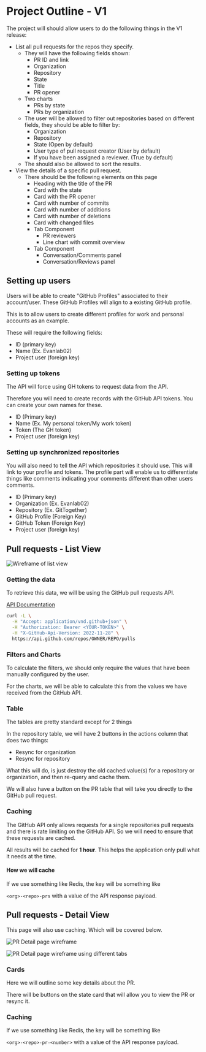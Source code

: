 # Project Outline - V1

The project will should allow users to do the following things in the V1 release:

- List all pull requests for the repos they specify.
    - They will have the following fields shown:
        - PR ID and link
        - Organization
        - Repository
        - State
        - Title
        - PR opener
    - Two charts
        - PRs by state
        - PRs by organization
    - The user will be allowed to filter out repositories based on different fields, they should be able to filter by:
        - Organization
        - Repository
        - State (Open by default)
        - User type of pull request creator (User by default)
        - If you have been assigned a reviewer. (True by default)
    - The should also be allowed to sort the results.
- View the details of a specific pull request.
    - There should be the following elements on this page
        - Heading with the title of the PR
        - Card with the state
        - Card with the PR opener
        - Card with number of commits
        - Card with number of additions
        - Card with number of deletions
        - Card with changed files
        - Tab Component
            - PR reviewers
            - Line chart with commit overview
        - Tab Component
            - Conversation/Comments panel
            - Conversation/Reviews panel

## Setting up users

Users will be able to create "GitHub Profiles" associated to their account/user. These GitHub Profiles will align to a existing GitHub profile.

This is to allow users to create different profiles for work and personal accounts as an example.

These will require the following fields:

- ID (primary key)
- Name (Ex. Evanlab02)
- Project user (foreign key)

### Setting up tokens

The API will force using GH tokens to request data from the API.

Therefore you will need to create records with the GitHub API tokens. You can create your own names for these.

- ID (Primary key)
- Name (Ex. My personal token/My work token)
- Token (The GH token)
- Project user (foreign key)

### Setting up synchronized repositories

You will also need to tell the API which repositories it should use. This will link to your profile and tokens. The profile part will enable us to differentiate things like comments indicating your comments different than other users comments.

- ID (Primary key)
- Organization (Ex. Evanlab02)
- Repository (Ex. GitTogether)
- GitHub Profile (Foreign Key)
- GitHub Token (Foreign Key)
- Project user (foreign key)

## Pull requests - List View

![Wireframe of list view](./assets/PR-Overview.png)

### Getting the data

To retrieve this data, we will be using the GitHub pull requests API.

[API Documentation](https://docs.github.com/en/rest/pulls/pulls?apiVersion=2022-11-28#list-pull-requests)

```bash
curl -L \
  -H "Accept: application/vnd.github+json" \
  -H "Authorization: Bearer <YOUR-TOKEN>" \
  -H "X-GitHub-Api-Version: 2022-11-28" \
  https://api.github.com/repos/OWNER/REPO/pulls
```

### Filters and Charts

To calculate the filters, we should only require the values that have been manually configured by the user.

For the charts, we will be able to calculate this from the values we have received from the GitHub API.

### Table

The tables are pretty standard except for 2 things

In the repository table, we will have 2 buttons in the actions column that does two things:

- Resync for organization
- Resync for repository

What this will do, is just destroy the old cached value(s) for a repository or organization, and then re-query and cache them.

We will also have a button on the PR table that will take you directly to the GitHub pull request.

### Caching

The GitHub API only allows requests for a single repositories pull requests and there is rate limiting on the GitHub API.
So we will need to ensure that these requests are cached.

All results will be cached for **1 hour**. This helps the application only pull what it needs at the time.

#### How we will cache

If we use something like Redis, the key will be something like

`<org>-<repo>-prs` with a value of the API response payload.

## Pull requests - Detail View

This page will also use caching. Which will be covered below.

![PR Detail page wireframe](./assets/PR-Detail-1.png)

![PR Detail page wireframe using different tabs](./assets/PR-Detail-2.png)

### Cards

Here we will outline some key details about the PR.

There will be buttons on the state card that will allow you to view the PR or resync it.

### Caching

If we use something like Redis, the key will be something like

`<org>-<repo>-pr-<number>` with a value of the API response payload.
